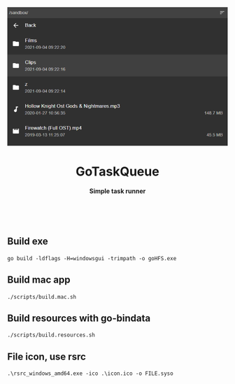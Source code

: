 <div align="center">
	<img src="assets/screenshot1.png" alt=""/>
	<h1>GoTaskQueue</h1>
	<p>
		<b>Simple task runner</b>
	</p>
	<br>
	<br>
	<br>
</div>

Build exe
---
````
go build -ldflags -H=windowsgui -trimpath -o goHFS.exe
````

Build mac app
---
```
./scripts/build.mac.sh
```

Build resources with go-bindata
---
````
./scripts/build.resources.sh
````

File icon, use rsrc 
---
````
.\rsrc_windows_amd64.exe -ico .\icon.ico -o FILE.syso
````
